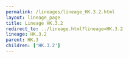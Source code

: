 ```yaml
---
permalink: /lineages/lineage_HK.3.2.html
layout: lineage_page
title: Lineage HK.3.2
redirect_to: ../lineage.html?lineage=HK.3.2
lineage: HK.3.2
parent: HK.3
children: ['HK.3.2']
---
```

